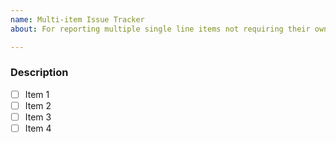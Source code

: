 ```yaml
---
name: Multi-item Issue Tracker
about: For reporting multiple single line items not requiring their own ticket

---
```


### Description

- [ ] Item 1
- [ ] Item 2
- [ ] Item 3
- [ ] Item 4
